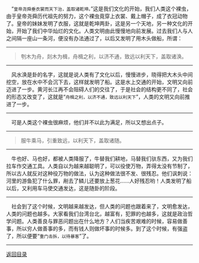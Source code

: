 &emsp;“``皇帝尧舜垂衣裳而天下治，盖取诸乾坤。``”这是我们文化的开始，我们人类这个裸虫，由于皇帝尧舜历代祖先的努力，这个裸虫竟穿上衣裳、戴上帽子，成了衣冠动物了。皇帝的妹妹发明了衣服，这就是乾坤两卦，这是另一个天地，另一种文化的开始，开始了我们中华灿烂的文化。人类文明由此慢慢地向前发展。过去我们人与人之间隔一座山一条河，便没有办法通过了，以后又发明了用木头做船，所谓：
___
> 刳木为舟，剡木为楫，舟楫之利，以济不通，致远以利天下，盖取诸涣。
___
&emsp;风水涣是卦的名字，这就是说人类有了文化以后，慢慢进步，晓得把大木头中间挖空，放在水中不会沉下去，这样就发明了船。这是水上交通的开始，文明又向前迈进了一步。黄河长江再不会阻碍人们的交往了，于是社会的结构更不同了，社会的形态又改变了，这就是“``舟楫之利，以济不通，致远以利天下``”，人类的文明又向前推进了一步。
___
&emsp;可是人类这个裸虫很麻烦，他们并不以此为满足，所以又想出点子。
___
> 服牛乘马，引重致远，以利天下，盖取诸随。
___
&emsp;牛也好、马也好，都被人类降服了，牛替我们耕地，马替我们驮东西，又为我们拉车作交通工具。人类自以为越来越聪明了，可以役使万物，弄得太没有节制了，所以古人就反对这种役万物的做法，认为这种做法很不发、很残忍。他们讽刺说：河里的游鱼犯了什么罪，剐去了鳞儿还要放上葱花……人好残忍哟！人类发明了船以后，又利用车马使交通发达，这是随卦的阶段。
___
&emsp;社会到了这个时候，文明越来越发达，但人类的问题也跟着来了，文明愈发达，人类的问题也越多。大家看我们台湾台北，越富有，犯罪的也越多，这就是政治哲学问题。人类善良与罪恶问题出在什么地方？人们当疾苦艰难的时候，容易做善事，所以穷人做善事的多，而有钱人则做坏事的时候多。到了这个时候，有强盗了，所以便要“``重门击拆，以待暴客``”了。
___
[返回目录](../../master/README.md#目录)